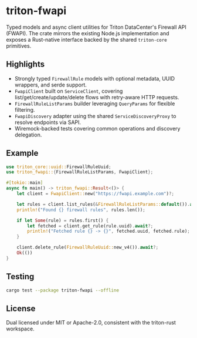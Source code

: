 # triton-fwapi

Typed models and async client utilities for Triton DataCenter's Firewall API (FWAPI). The crate mirrors the existing Node.js implementation and exposes a Rust-native interface backed by the shared `triton-core` primitives.

## Highlights

- Strongly typed `FirewallRule` models with optional metadata, UUID wrappers, and serde support.
- `FwapiClient` built on `ServiceClient`, covering list/get/create/update/delete flows with retry-aware HTTP requests.
- `FirewallRuleListParams` builder leveraging `QueryParams` for flexible filtering.
- `FwapiDiscovery` adapter using the shared `ServiceDiscoveryProxy` to resolve endpoints via SAPI.
- Wiremock-backed tests covering common operations and discovery delegation.

## Example

```rust
use triton_core::uuid::FirewallRuleUuid;
use triton_fwapi::{FirewallRuleListParams, FwapiClient};

#[tokio::main]
async fn main() -> triton_fwapi::Result<()> {
    let client = FwapiClient::new("https://fwapi.example.com")?;

    let rules = client.list_rules(&FirewallRuleListParams::default()).await?;
    println!("Found {} firewall rules", rules.len());

    if let Some(rule) = rules.first() {
        let fetched = client.get_rule(rule.uuid).await?;
        println!("Fetched rule {} -> {}", fetched.uuid, fetched.rule);
    }

    client.delete_rule(FirewallRuleUuid::new_v4()).await?;
    Ok(())
}
```

## Testing

```bash
cargo test --package triton-fwapi --offline
```

## License

Dual licensed under MIT or Apache-2.0, consistent with the triton-rust workspace.
